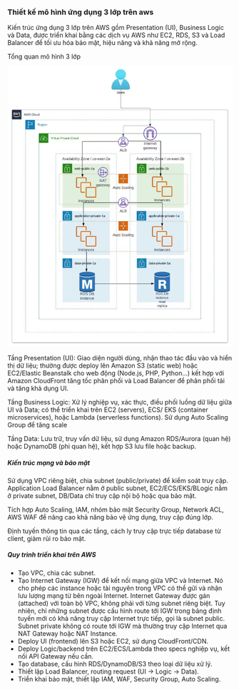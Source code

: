 ### Thiết kế mô hình ứng dụng 3 lớp trên aws

Kiến trúc ứng dụng 3 lớp trên AWS gồm Presentation (UI), Business Logic và Data, được triển khai bằng các dịch vụ AWS như EC2, RDS, S3 và Load Balancer để tối ưu hóa bảo mật, hiệu năng và khả năng mở rộng.

Tổng quan mô hình 3 lớp

![alt text](Image/01.%20aws%203%20tiers%20application.png)


Tầng Presentation (UI): Giao diện người dùng, nhận thao tác đầu vào và hiển thị dữ liệu; thường được deploy lên Amazon S3 (static web) hoặc EC2/Elastic Beanstalk cho web động (Node.js, PHP, Python...) kết hợp với Amazon CloudFront tăng tốc phân phối và Load Balancer để phân phối tải và tăng khả dụng UI.

Tầng Business Logic: Xử lý nghiệp vụ, xác thực, điều phối luồng dữ liệu giữa UI và Data; có thể triển khai trên EC2 (servers), ECS/ EKS (container microservices), hoặc Lambda (serverless functions). Sử dụng Auto Scaling Group để tăng scale

Tầng Data: Lưu trữ, truy vấn dữ liệu, sử dụng Amazon RDS/Aurora (quan hệ) hoặc DynamoDB (phi quan hệ), kết hợp S3 lưu file hoặc backup.







##### Kiến trúc mạng và bảo mật

Sử dụng VPC riêng biệt, chia subnet (public/private) để kiểm soát truy cập. Application Load Balancer nằm ở public subnet, EC2/ECS/EKS/BLogic nằm ở private subnet, DB/Data chỉ truy cập nội bộ hoặc qua bảo mật.

Tích hợp Auto Scaling, IAM, nhóm bảo mật Security Group, Network ACL, AWS WAF để nâng cao khả năng bảo vệ ứng dụng, truy cập đúng lớp.

Định tuyến thông tin qua các tầng, cách ly truy cập trực tiếp database từ client, giảm rủi ro bảo mật.


##### Quy trình triển khai trên AWS

- Tạo VPC, chia các subnet.
- Tạo Internet Gateway (IGW) để kết nối mạng giữa VPC và Internet. Nó cho phép các instance hoặc tài nguyên trong VPC có thể gửi và nhận lưu lượng mạng từ bên ngoài Internet. Internet Gateway được gán (attached) với toàn bộ VPC, không phải với từng subnet riêng biệt. Tuy nhiên, chỉ những subnet được cấu hình route tới IGW trong bảng định tuyến mới có khả năng truy cập Internet trực tiếp, gọi là subnet public. Subnet private không có route tới IGW mà thường truy cập Internet qua NAT Gateway hoặc NAT Instance.
- Deploy UI (frontend) lên S3 hoặc EC2, sử dụng CloudFront/CDN.
- Deploy Logic/backend trên EC2/ECS/Lambda theo specs nghiệp vụ, kết nối API Gateway nếu cần.
- Tạo database, cấu hình RDS/DynamoDB/S3 theo loại dữ liệu xử lý.
- Thiết lập Load Balancer, routing request (UI → Logic → Data).
- Triển khai bảo mật, thiết lập IAM, WAF, Security Group, Auto Scaling.


